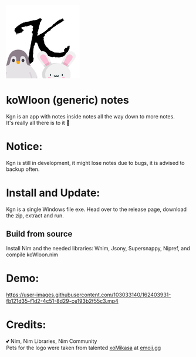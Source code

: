 ![This is an image](goldensoup/gyoza/Untitled3.png)

# koWloon (generic) notes

Kgn is an app with notes inside notes all the way down to more notes. <br />
It's really all there is to it 📝

# Notice:

Kgn is still in development, it might lose notes due to bugs, it is advised to backup often.


# Install and Update:

Kgn is a single Windows file exe. Head over to the release page, download the zip, extract and run.

## Build from source


Install Nim and the needed libraries: Wnim, Jsony, Supersnappy, Nipref, and compile koWloon.nim

# Demo:

https://user-images.githubusercontent.com/103033140/162403931-fb121d35-f1d2-4c51-8d29-ce193b2f55c3.mp4





# Credits:

💕 Nim, Nim Libraries, Nim Community <br />
 Pets for the logo were taken from talented [xoMikasa](https://emoji.gg/user/647561486712963101) at [emoji.gg](https://emoji.gg)
